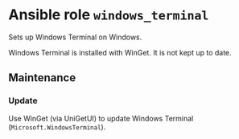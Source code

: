 # Ansible role `windows_terminal`

Sets up Windows Terminal on Windows.

Windows Terminal is installed with WinGet. It is not kept up to date.

## Maintenance

### Update

Use WinGet (via UniGetUI) to update Windows Terminal (`Microsoft.WindowsTerminal`).
